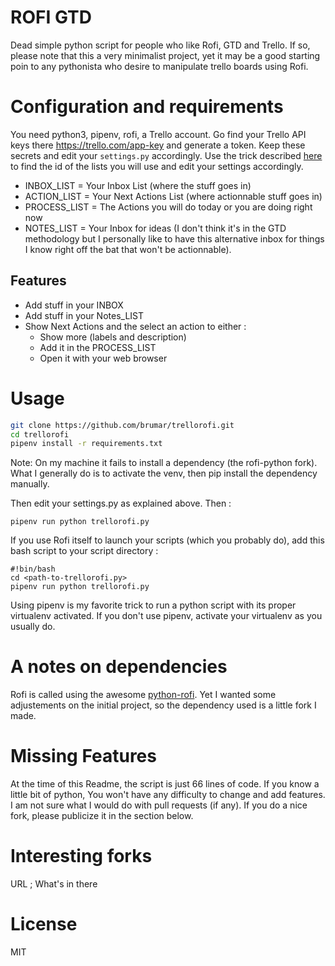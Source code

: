 # ROFI GTD

Dead simple python script for people who like Rofi, GTD and Trello. If so, please note that this a very minimalist project, yet it may be a good starting poin to any pythonista who desire to manipulate trello boards using Rofi.


# Configuration and requirements

You need python3, pipenv, rofi, a Trello account.
Go find your Trello API keys there https://trello.com/app-key and generate a token. Keep these secrets and edit your `settings.py` accordingly.
Use the trick described [here](https://customer.io/actions/trello/) to find the id of the lists you will use and edit your settings accordingly. 

- INBOX_LIST = Your Inbox List (where the stuff goes in)
- ACTION_LIST = Your Next Actions List (where actionnable stuff goes in)
- PROCESS_LIST = The Actions you will do today or you are doing right now
- NOTES_LIST = Your Inbox for ideas (I don't think it's in the GTD methodology but I personally like to have this alternative inbox for things I know right off the bat that won't be actionnable).

## Features

- Add stuff in your INBOX
- Add stuff in your Notes_LIST
- Show Next Actions and the select an action to either :
	- Show more (labels and description)
	- Add it in the PROCESS_LIST
	- Open it with your web browser


# Usage

```bash
git clone https://github.com/brumar/trellorofi.git
cd trellorofi
pipenv install -r requirements.txt
```
Note: On my machine it fails to install a dependency (the rofi-python fork). What I generally do is to activate the venv, then pip install the dependency manually.

Then edit your settings.py as explained above. Then :

```
pipenv run python trellorofi.py
```

If you use Rofi itself to launch your scripts (which you probably do), add this bash script to your script directory :
```
#!bin/bash
cd <path-to-trellorofi.py>
pipenv run python trellorofi.py
```

Using pipenv is my favorite trick to run a python script with its proper virtualenv activated.
If you don't use pipenv, activate your virtualenv as you usually do.

# A notes on dependencies

Rofi is called using the awesome [python-rofi](https://github.com/bcbnz/python-rofi). Yet I wanted some adjustements on the initial project, so the dependency used is a little fork I made.

# Missing Features

At the time of this Readme, the script is just 66 lines of code. If you know a little bit of python, You won't have any difficulty to change and add features. I am not sure what I would do with pull requests (if any). If you do a nice fork, please publicize it in the section below.

# Interesting forks

URL ; What's in there

# License

MIT
